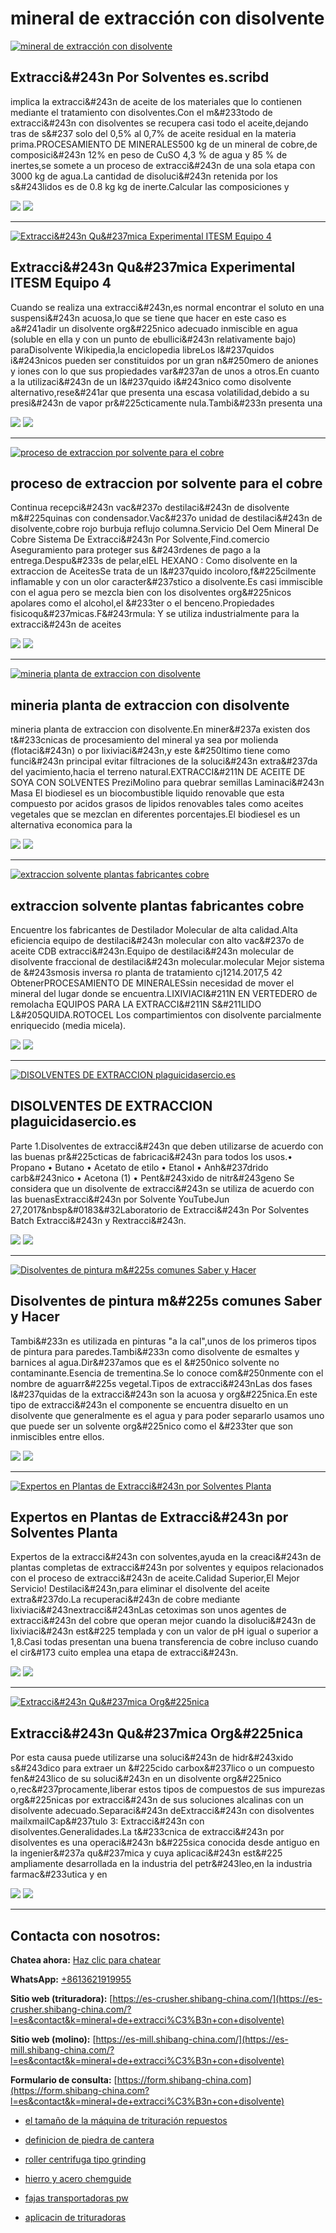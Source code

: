# mineral de extracción con disolvente

<a href="https://swt.shibang-china.com/?l=es&img&k=mineral+de+extracci%C3%B3n+con+disolvente" target="_blank">![mineral de extracción con disolvente](http://static.shibang-china.com/all-800x300/1205.jpg)</a>

## Extracci&#243n Por Solventes es.scribd
implica la extracci&#243n de aceite de los materiales que lo contienen mediante el tratamiento con disolventes.Con el m&#233todo de extracci&#243n con disolventes se recupera casi todo el aceite,dejando tras de s&#237 solo del 0,5% al 0,7% de aceite residual en la materia prima.PROCESAMIENTO DE MINERALES500 kg de un mineral de cobre,de composici&#243n 12% en peso de CuSO 4,3 % de agua y 85 % de inertes,se somete a un proceso de extracci&#243n de una sola etapa con 3000 kg de agua.La cantidad de disoluci&#243n retenida por los s&#243lidos es de 0.8 kg kg de inerte.Calcular las composiciones y


<a href="https://whatsapp.shibangsoft.com/WhatsApp.php" target="_blank" title="WhatsApp">![](http://static.shibang-china.com/icon/whatsapp.png)</a> <a href="https://swt.shibang-china.com/?l=es&icon&k=mineral+de+extracci%C3%B3n+con+disolvente" target="_blank">![](http://static.shibang-china.com/icon/chat-es.png)</a>

---

<a href="https://swt.shibang-china.com/?l=es&img&k=mineral+de+extracci%C3%B3n+con+disolvente" target="_blank">![Extracci&#243n Qu&#237mica Experimental ITESM Equipo 4](http://static.shibang-china.com/all-800x300/1096.jpg)</a>

## Extracci&#243n Qu&#237mica Experimental ITESM Equipo 4
Cuando se realiza una extracci&#243n,es normal encontrar el soluto en una suspensi&#243n acuosa,lo que se tiene que hacer en este caso es a&#241adir un disolvente org&#225nico adecuado inmiscible en agua (soluble en ella y con un punto de ebullici&#243n relativamente bajo) paraDisolvente Wikipedia,la enciclopedia libreLos l&#237quidos i&#243nicos pueden ser constituidos por un gran n&#250mero de aniones y iones con lo que sus propiedades var&#237an de unos a otros.En cuanto a la utilizaci&#243n de un l&#237quido i&#243nico como disolvente alternativo,rese&#241ar que presenta una escasa volatilidad,debido a su presi&#243n de vapor pr&#225cticamente nula.Tambi&#233n presenta una


<a href="https://whatsapp.shibangsoft.com/WhatsApp.php" target="_blank" title="WhatsApp">![](http://static.shibang-china.com/icon/whatsapp.png)</a> <a href="https://swt.shibang-china.com/?l=es&icon&k=mineral+de+extracci%C3%B3n+con+disolvente" target="_blank">![](http://static.shibang-china.com/icon/chat-es.png)</a>

---

<a href="https://swt.shibang-china.com/?l=es&img&k=mineral+de+extracci%C3%B3n+con+disolvente" target="_blank">![proceso de extraccion por solvente para el cobre](http://static.shibang-china.com/all-800x300/835.jpg)</a>

## proceso de extraccion por solvente para el cobre
Continua recepci&#243n vac&#237o destilaci&#243n de disolvente m&#225quinas con condensador.Vac&#237o unidad de destilaci&#243n de disolvente,cobre rojo burbuja reflujo columna.Servicio Del Oem Mineral De Cobre Sistema De Extracci&#243n Por Solvente,Find.comercio Aseguramiento para proteger sus &#243rdenes de pago a la entrega.Despu&#233s de pelar,elEL HEXANO : Como disolvente en la extraccion de AceitesSe trata de un l&#237quido incoloro,f&#225cilmente inflamable y con un olor caracter&#237stico a disolvente.Es casi immiscible con el agua pero se mezcla bien con los disolventes org&#225nicos apolares como el alcohol,el &#233ter o el benceno.Propiedades fisicoqu&#237micas.F&#243rmula: Y se utiliza industrialmente para la extracci&#243n de aceites


<a href="https://whatsapp.shibangsoft.com/WhatsApp.php" target="_blank" title="WhatsApp">![](http://static.shibang-china.com/icon/whatsapp.png)</a> <a href="https://swt.shibang-china.com/?l=es&icon&k=mineral+de+extracci%C3%B3n+con+disolvente" target="_blank">![](http://static.shibang-china.com/icon/chat-es.png)</a>

---

<a href="https://swt.shibang-china.com/?l=es&img&k=mineral+de+extracci%C3%B3n+con+disolvente" target="_blank">![mineria planta de extraccion con disolvente](http://static.shibang-china.com/all-800x300/177.jpg)</a>

## mineria planta de extraccion con disolvente
mineria planta de extraccion con disolvente.En miner&#237a existen dos t&#233cnicas de procesamiento del mineral ya sea por molienda (flotaci&#243n) o por lixiviaci&#243n,y este &#250ltimo tiene como funci&#243n principal evitar filtraciones de la soluci&#243n extra&#237da del yacimiento,hacia el terreno natural.EXTRACCI&#211N DE ACEITE DE SOYA CON SOLVENTES PreziMolino para quebrar semillas Laminaci&#243n Masa El biodiesel es un biocombustible liquido renovable que esta compuesto por acidos grasos de lipidos renovables tales como aceites vegetales que se mezclan en diferentes porcentajes.El biodiesel es un alternativa economica para la


<a href="https://whatsapp.shibangsoft.com/WhatsApp.php" target="_blank" title="WhatsApp">![](http://static.shibang-china.com/icon/whatsapp.png)</a> <a href="https://swt.shibang-china.com/?l=es&icon&k=mineral+de+extracci%C3%B3n+con+disolvente" target="_blank">![](http://static.shibang-china.com/icon/chat-es.png)</a>

---

<a href="https://swt.shibang-china.com/?l=es&img&k=mineral+de+extracci%C3%B3n+con+disolvente" target="_blank">![extraccion solvente plantas fabricantes cobre](http://static.shibang-china.com/all-800x300/899.jpg)</a>

## extraccion solvente plantas fabricantes cobre
Encuentre los fabricantes de Destilador Molecular de alta calidad.Alta eficiencia equipo de destilaci&#243n molecular con alto vac&#237o de aceite CDB extracci&#243n.Equipo de destilaci&#243n molecular de disolvente fraccional de destilaci&#243n molecular.molecular Mejor sistema de &#243smosis inversa ro planta de tratamiento cj1214.2017,5 42 ObtenerPROCESAMIENTO DE MINERALESsin necesidad de mover el mineral del lugar donde se encuentra.LIXIVIACI&#211N EN VERTEDERO de remolacha EQUIPOS PARA LA EXTRACCI&#211N S&#211LIDO L&#205QUIDA.ROTOCEL Los compartimientos con disolvente parcialmente enriquecido (media micela).


<a href="https://whatsapp.shibangsoft.com/WhatsApp.php" target="_blank" title="WhatsApp">![](http://static.shibang-china.com/icon/whatsapp.png)</a> <a href="https://swt.shibang-china.com/?l=es&icon&k=mineral+de+extracci%C3%B3n+con+disolvente" target="_blank">![](http://static.shibang-china.com/icon/chat-es.png)</a>

---

<a href="https://swt.shibang-china.com/?l=es&img&k=mineral+de+extracci%C3%B3n+con+disolvente" target="_blank">![DISOLVENTES DE EXTRACCION plaguicidasercio.es](http://static.shibang-china.com/all-800x300/356.jpg)</a>

## DISOLVENTES DE EXTRACCION plaguicidasercio.es
Parte 1.Disolventes de extracci&#243n que deben utilizarse de acuerdo con las buenas pr&#225cticas de fabricaci&#243n para todos los usos.• Propano • Butano • Acetato de etilo • Etanol • Anh&#237drido carb&#243nico • Acetona (1) • Pent&#243xido de nitr&#243geno Se considera que un disolvente de extracci&#243n se utiliza de acuerdo con las buenasExtracci&#243n por Solvente YouTubeJun 27,2017&nbsp&#0183&#32Laboratorio de Extracci&#243n Por Solventes Batch Extracci&#243n y Rextracci&#243n.


<a href="https://whatsapp.shibangsoft.com/WhatsApp.php" target="_blank" title="WhatsApp">![](http://static.shibang-china.com/icon/whatsapp.png)</a> <a href="https://swt.shibang-china.com/?l=es&icon&k=mineral+de+extracci%C3%B3n+con+disolvente" target="_blank">![](http://static.shibang-china.com/icon/chat-es.png)</a>

---

<a href="https://swt.shibang-china.com/?l=es&img&k=mineral+de+extracci%C3%B3n+con+disolvente" target="_blank">![Disolventes de pintura m&#225s comunes Saber y Hacer](http://static.shibang-china.com/all-800x300/1031.jpg)</a>

## Disolventes de pintura m&#225s comunes Saber y Hacer
Tambi&#233n es utilizada en pinturas "a la cal",unos de los primeros tipos de pintura para paredes.Tambi&#233n como disolvente de esmaltes y barnices al agua.Dir&#237amos que es el &#250nico solvente no contaminante.Esencia de trementina.Se lo conoce com&#250nmente con el nombre de aguarr&#225s vegetal.Tipos de extracci&#243nLas dos fases l&#237quidas de la extracci&#243n son la acuosa y org&#225nica.En este tipo de extracci&#243n el componente se encuentra disuelto en un disolvente que generalmente es el agua y para poder separarlo usamos uno que puede ser un solvente org&#225nico como el &#233ter que son inmiscibles entre ellos.


<a href="https://whatsapp.shibangsoft.com/WhatsApp.php" target="_blank" title="WhatsApp">![](http://static.shibang-china.com/icon/whatsapp.png)</a> <a href="https://swt.shibang-china.com/?l=es&icon&k=mineral+de+extracci%C3%B3n+con+disolvente" target="_blank">![](http://static.shibang-china.com/icon/chat-es.png)</a>

---

<a href="https://swt.shibang-china.com/?l=es&img&k=mineral+de+extracci%C3%B3n+con+disolvente" target="_blank">![Expertos en Plantas de Extracci&#243n por Solventes Planta](http://static.shibang-china.com/all-800x300/691.jpg)</a>

## Expertos en Plantas de Extracci&#243n por Solventes Planta
Expertos de la extracci&#243n con solventes,ayuda en la creaci&#243n de plantas completas de extracci&#243n por solventes y equipos relacionados con el proceso de extracci&#243n de aceite.Calidad Superior,El Mejor Servicio! Destilaci&#243n,para eliminar el disolvente del aceite extra&#237do.La recuperaci&#243n de cobre mediante lixiviaci&#243nextracci&#243nLas cetoximas son unos agentes de extracci&#243n del cobre que operan mejor cuando la disoluci&#243n de lixiviaci&#243n est&#225 templada y con un valor de pH igual o superior a 1,8.Casi todas presentan una buena transferencia de cobre incluso cuando el cir&#173 cuito emplea una etapa de extracci&#243n.


<a href="https://whatsapp.shibangsoft.com/WhatsApp.php" target="_blank" title="WhatsApp">![](http://static.shibang-china.com/icon/whatsapp.png)</a> <a href="https://swt.shibang-china.com/?l=es&icon&k=mineral+de+extracci%C3%B3n+con+disolvente" target="_blank">![](http://static.shibang-china.com/icon/chat-es.png)</a>

---

<a href="https://swt.shibang-china.com/?l=es&img&k=mineral+de+extracci%C3%B3n+con+disolvente" target="_blank">![Extracci&#243n Qu&#237mica Org&#225nica](http://static.shibang-china.com/all-800x300/1367.jpg)</a>

## Extracci&#243n Qu&#237mica Org&#225nica
Por esta causa puede utilizarse una soluci&#243n de hidr&#243xido s&#243dico para extraer un &#225cido carbox&#237lico o un compuesto fen&#243lico de su soluci&#243n en un disolvente org&#225nico o,rec&#237procamente,liberar estos tipos de compuestos de sus impurezas org&#225nicas por extracci&#243n de sus soluciones alcalinas con un disolvente adecuado.Separaci&#243n deExtracci&#243n con disolventes mailxmailCap&#237tulo 3: Extracci&#243n con disolventes.Generalidades.La t&#233cnica de extracci&#243n por disolventes es una operaci&#243n b&#225sica conocida desde antiguo en la ingenier&#237a qu&#237mica y cuya aplicaci&#243n est&#225 ampliamente desarrollada en la industria del petr&#243leo,en la industria farmac&#233utica y en


<a href="https://whatsapp.shibangsoft.com/WhatsApp.php" target="_blank" title="WhatsApp">![](http://static.shibang-china.com/icon/whatsapp.png)</a> <a href="https://swt.shibang-china.com/?l=es&icon&k=mineral+de+extracci%C3%B3n+con+disolvente" target="_blank">![](http://static.shibang-china.com/icon/chat-es.png)</a>

---
## Contacta con nosotros:

**Chatea ahora:** [Haz clic para chatear](https://swt.shibang-china.com?l=es&contact&k=mineral+de+extracci%C3%B3n+con+disolvente)

**WhatsApp:**  [+8613621919955](https://whatsapp.shibangsoft.com/WhatsApp.php)

**Sitio web (trituradora):** [https://es-crusher.shibang-china.com/](https://es-crusher.shibang-china.com/?l=es&contact&k=mineral+de+extracci%C3%B3n+con+disolvente)

**Sitio web (molino):** [https://es-mill.shibang-china.com/](https://es-mill.shibang-china.com/?l=es&contact&k=mineral+de+extracci%C3%B3n+con+disolvente)

**Formulario de consulta:** [https://form.shibang-china.com](https://form.shibang-china.com?l=es&contact&k=mineral+de+extracci%C3%B3n+con+disolvente)

* [el tamaño de la máquina de trituración repuestos](../76/el%20tama%C3%B1o%20de%20la%20m%C3%A1quina%20de%20trituraci%C3%B3n%20repuestos.md)

* [definicion de piedra de cantera](../79/definicion%20de%20piedra%20de%20cantera.md)

* [roller centrifuga tipo grinding](../72/roller%20centrifuga%20tipo%20grinding.md)

* [hierro y acero chemguide](../72/hierro%20y%20acero%20chemguide.md)

* [fajas transportadoras pw](../74/fajas%20transportadoras%20pw.md)

* [aplicacin de trituradoras](../80/aplicacin%20de%20trituradoras.md)